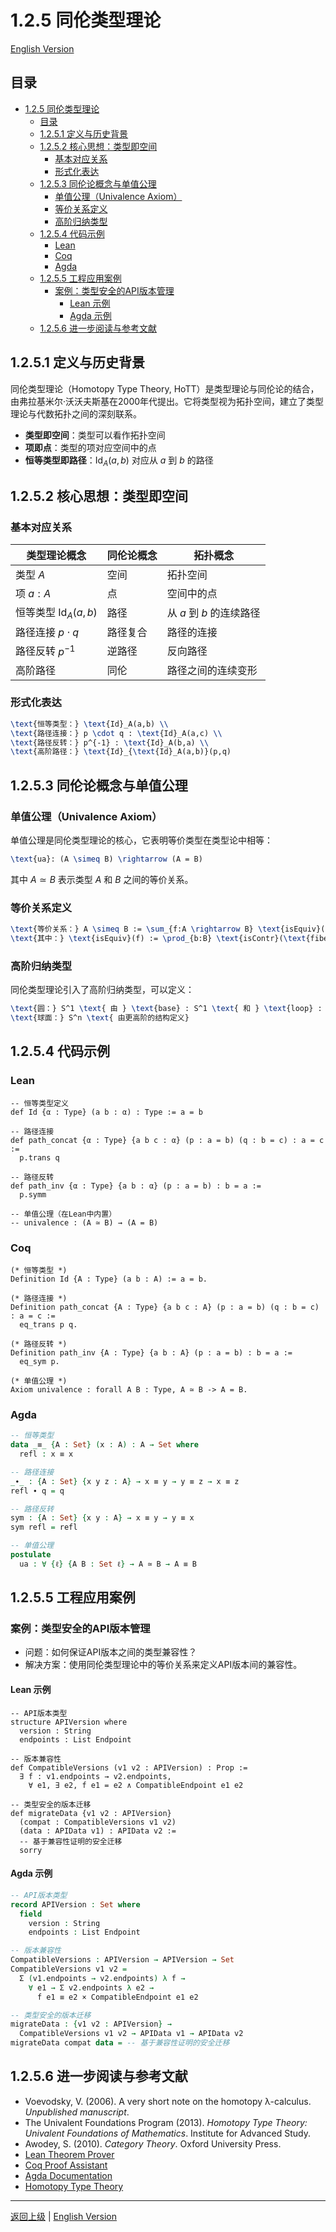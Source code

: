 # 1.2.5 同伦类型理论

[English Version](../1-formal-theory/1.2-type-theory-and-proof/1.2.5-homotopy-type-theory.md)

## 目录

- [1.2.5 同伦类型理论](#125-同伦类型理论)
  - [目录](#目录)
  - [1.2.5.1 定义与历史背景](#1251-定义与历史背景)
  - [1.2.5.2 核心思想：类型即空间](#1252-核心思想类型即空间)
    - [基本对应关系](#基本对应关系)
    - [形式化表达](#形式化表达)
  - [1.2.5.3 同伦论概念与单值公理](#1253-同伦论概念与单值公理)
    - [单值公理（Univalence Axiom）](#单值公理univalence-axiom)
    - [等价关系定义](#等价关系定义)
    - [高阶归纳类型](#高阶归纳类型)
  - [1.2.5.4 代码示例](#1254-代码示例)
    - [Lean](#lean)
    - [Coq](#coq)
    - [Agda](#agda)
  - [1.2.5.5 工程应用案例](#1255-工程应用案例)
    - [案例：类型安全的API版本管理](#案例类型安全的api版本管理)
      - [Lean 示例](#lean-示例)
      - [Agda 示例](#agda-示例)
  - [1.2.5.6 进一步阅读与参考文献](#1256-进一步阅读与参考文献)

## 1.2.5.1 定义与历史背景

同伦类型理论（Homotopy Type Theory, HoTT）是类型理论与同伦论的结合，由弗拉基米尔·沃沃夫斯基在2000年代提出。它将类型视为拓扑空间，建立了类型理论与代数拓扑之间的深刻联系。

- **类型即空间**：类型可以看作拓扑空间
- **项即点**：类型的项对应空间中的点
- **恒等类型即路径**：$\text{Id}_A(a,b)$ 对应从 $a$ 到 $b$ 的路径

## 1.2.5.2 核心思想：类型即空间

### 基本对应关系

| 类型理论概念 | 同伦论概念 | 拓扑概念 |
|-------------|------------|----------|
| 类型 $A$ | 空间 | 拓扑空间 |
| 项 $a : A$ | 点 | 空间中的点 |
| 恒等类型 $\text{Id}_A(a,b)$ | 路径 | 从 $a$ 到 $b$ 的连续路径 |
| 路径连接 $p \cdot q$ | 路径复合 | 路径的连接 |
| 路径反转 $p^{-1}$ | 逆路径 | 反向路径 |
| 高阶路径 | 同伦 | 路径之间的连续变形 |

### 形式化表达

```latex
\text{恒等类型：} \text{Id}_A(a,b) \\
\text{路径连接：} p \cdot q : \text{Id}_A(a,c) \\
\text{路径反转：} p^{-1} : \text{Id}_A(b,a) \\
\text{高阶路径：} \text{Id}_{\text{Id}_A(a,b)}(p,q)
```

## 1.2.5.3 同伦论概念与单值公理

### 单值公理（Univalence Axiom）

单值公理是同伦类型理论的核心，它表明等价类型在类型论中相等：

```latex
\text{ua}: (A \simeq B) \rightarrow (A = B)
```

其中 $A \simeq B$ 表示类型 $A$ 和 $B$ 之间的等价关系。

### 等价关系定义

```latex
\text{等价关系：} A \simeq B := \sum_{f:A \rightarrow B} \text{isEquiv}(f) \\
\text{其中：} \text{isEquiv}(f) := \prod_{b:B} \text{isContr}(\text{fiber}(f,b))
```

### 高阶归纳类型

同伦类型理论引入了高阶归纳类型，可以定义：

```latex
\text{圆：} S^1 \text{ 由 } \text{base} : S^1 \text{ 和 } \text{loop} : \text{Id}_{S^1}(\text{base}, \text{base}) \\
\text{球面：} S^n \text{ 由更高阶的结构定义}
```

## 1.2.5.4 代码示例

### Lean

```lean
-- 恒等类型定义
def Id {α : Type} (a b : α) : Type := a = b

-- 路径连接
def path_concat {α : Type} {a b c : α} (p : a = b) (q : b = c) : a = c :=
  p.trans q

-- 路径反转
def path_inv {α : Type} {a b : α} (p : a = b) : b = a :=
  p.symm

-- 单值公理（在Lean中内置）
-- univalence : (A ≃ B) → (A = B)
```

### Coq

```coq
(* 恒等类型 *)
Definition Id {A : Type} (a b : A) := a = b.

(* 路径连接 *)
Definition path_concat {A : Type} {a b c : A} (p : a = b) (q : b = c) : a = c :=
  eq_trans p q.

(* 路径反转 *)
Definition path_inv {A : Type} {a b : A} (p : a = b) : b = a :=
  eq_sym p.

(* 单值公理 *)
Axiom univalence : forall A B : Type, A ≃ B -> A = B.
```

### Agda

```agda
-- 恒等类型
data _≡_ {A : Set} (x : A) : A → Set where
  refl : x ≡ x

-- 路径连接
_∙_ : {A : Set} {x y z : A} → x ≡ y → y ≡ z → x ≡ z
refl ∙ q = q

-- 路径反转
sym : {A : Set} {x y : A} → x ≡ y → y ≡ x
sym refl = refl

-- 单值公理
postulate
  ua : ∀ {ℓ} {A B : Set ℓ} → A ≃ B → A ≡ B
```

## 1.2.5.5 工程应用案例

### 案例：类型安全的API版本管理

- 问题：如何保证API版本之间的类型兼容性？
- 解决方案：使用同伦类型理论中的等价关系来定义API版本间的兼容性。

#### Lean 示例

```lean
-- API版本类型
structure APIVersion where
  version : String
  endpoints : List Endpoint

-- 版本兼容性
def CompatibleVersions (v1 v2 : APIVersion) : Prop :=
  ∃ f : v1.endpoints → v2.endpoints, 
    ∀ e1, ∃ e2, f e1 = e2 ∧ CompatibleEndpoint e1 e2

-- 类型安全的版本迁移
def migrateData {v1 v2 : APIVersion} 
  (compat : CompatibleVersions v1 v2) 
  (data : APIData v1) : APIData v2 :=
  -- 基于兼容性证明的安全迁移
  sorry
```

#### Agda 示例

```agda
-- API版本类型
record APIVersion : Set where
  field
    version : String
    endpoints : List Endpoint

-- 版本兼容性
CompatibleVersions : APIVersion → APIVersion → Set
CompatibleVersions v1 v2 = 
  Σ (v1.endpoints → v2.endpoints) λ f → 
    ∀ e1 → Σ v2.endpoints λ e2 → 
      f e1 ≡ e2 × CompatibleEndpoint e1 e2

-- 类型安全的版本迁移
migrateData : {v1 v2 : APIVersion} → 
  CompatibleVersions v1 v2 → APIData v1 → APIData v2
migrateData compat data = -- 基于兼容性证明的安全迁移
```

## 1.2.5.6 进一步阅读与参考文献

- Voevodsky, V. (2006). A very short note on the homotopy λ-calculus. *Unpublished manuscript*.
- The Univalent Foundations Program (2013). *Homotopy Type Theory: Univalent Foundations of Mathematics*. Institute for Advanced Study.
- Awodey, S. (2010). *Category Theory*. Oxford University Press.
- [Lean Theorem Prover](https://leanprover.github.io/)
- [Coq Proof Assistant](https://coq.inria.fr/)
- [Agda Documentation](https://agda.readthedocs.io/)
- [Homotopy Type Theory](https://homotopytypetheory.org/)

---

[返回上级](../1.2-类型理论与证明.md) | [English Version](../1-formal-theory/1.2-type-theory-and-proof/1.2.5-homotopy-type-theory.md)
